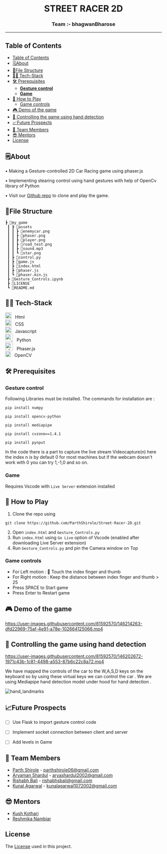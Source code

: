 
<p>
<h1 align = "center" > <strong>STREET RACER 2D </strong> <br>
<h3 align = "center">Team :- bhagwanBharose
 <hr>
</p>


## Table of Contents

- [Table of Contents](#table-of-contents)
- [🗒️About](#️about)
- [📁File Structure](#file-structure)
- [👨‍💻 Tech-Stack](#-tech-stack)
- [🛠️ Prerequisites](#️-prerequisites)
  - [<b>Gesture control</b>](#bgesture-controlb)
  - [<b>Game</b>](#bgameb)
- [🎲 How to Play](#-how-to-play)
  - [Game controls](#game-controls)
- [🎮 Demo of the game](#-demo-of-the-game)
- [👋 Controlling the game using hand detection](#-controlling-the-game-using-hand-detection)
- [📈Future Prospects](#future-prospects)
- [🏅 Team Members](#-team-members)
- [😎 Mentors](#-mentors)
- [License](#license)


## 🗒️About

• Making a Gesture-controlled 2D Car Racing game using phaser.js

• Implementing stearing control using hand gestures with help of OpenCv library of Python

• Visit our [Github repo](https://github.com/ParthShirole/Gamers-Paradise) to clone and play the game.

## 📁File Structure
```
┣ 📂my_game
 ┃ ┣ 📂assets
 ┃ ┃ ┣ 📜enemycar.png
 ┃ ┃ ┣ 📜phaser.png
 ┃ ┃ ┣ 📜player.png
 ┃ ┃ ┣ 📜road_test.png
 ┃ ┃ ┣ 📜sound.mp3
 ┃ ┃ ┗ 📜star.png
 ┃ ┣ 📜control.py
 ┃ ┣ 📜game.js
 ┃ ┣ 📜index.html
 ┃ ┣ 📜phaser.js
 ┃ ┗ 📜phaser.min.js
 ┣ 📜Gesture_Controls.ipynb
 ┣ 📜LICENSE
 ┗ 📜README.md
```

## 👨‍💻 Tech-Stack

<p>
<image src="https://github.com/get-icon/geticon/blob/master/icons/html-5.svg" width=20 title="Html"> &nbsp; Html <br> 
<image src="https://github.com/get-icon/geticon/blob/master/icons/css-3.svg" width=20 title="CSS"> &nbsp; CSS <br>
<image src="https://github.com/get-icon/geticon/blob/master/icons/javascript.svg" width=20 title="Javascript"> &nbsp; Javascript <br>
<image src="https://github.com/get-icon/geticon/raw/master/icons/python.svg" width=25 title="python"> &nbsp; Python <br>
<image src="https://user-images.githubusercontent.com/83249996/146242645-c764b523-2fce-4f59-b2e9-b51a5a0fc028.jpg" width=25 title="phaser"> &nbsp; Phaser.js <br>
<image src="https://github.com/get-icon/geticon/blob/master/icons/opencv.svg" width=18 title="opencv"> &nbsp; OpenCV
</p>

 
## 🛠️ Prerequisites 
  ### <b>Gesture control</b>
  Following Libraries must be installed. 
  The commands for installation are :<br/>
 ```
 pip install numpy
 ```
 ```
 pip install opencv-python
 ```
 ```
 pip install mediapipe
 ```
 ```
 pip install cvzone==1.4.1 
 ```
 ```
 pip install pynput
 ```
  In the code there is a part to capture the live stream Videocapture(n) here the index n is by default 0 for most machines but if the webcam doesn't work with 0 you can try 1,-1,0 and so on. 
<br/>
### <b>Game</b>
Requires Vscode with ``Live Server`` extension installed

## 🎲 How to Play

1. Clone the repo using 
  ``` 
  git clone https://github.com/ParthShirole/Street-Racer-2D.git 
  ```
2. Open ``` index.html ``` and ```Gesture_Controls.py```
3. Run ```index.html``` using ``Go Live`` option of Vscode (enabled after downloading Live Server extension)
4. Run ``Gesture_Controls.py`` and pin the Camera window on Top

### Game controls

- For Left motion : 🤏 Touch the index finger and thumb <br>
- For Right motion : Keep the distance between index finger and thumb > 25<br>
- Press SPACE to Start game<br>
- Press Enter to Restart game

  
## 🎮 Demo of the game


https://user-images.githubusercontent.com/81592570/146214263-dfd22969-75af-4e91-a78e-102664125066.mp4


## 👋 Controlling the game using hand detection 
  
  
  

https://user-images.githubusercontent.com/81592570/146202672-1971c43b-1c81-4498-a553-87b6c22c8a72.mp4

We have mapped the controls of the car to the W,A,S,D keys on the keyboard so by using these virtual keys we can control the car .
  We are using Mediapipe hand detection model under hood for hand detection . 
  
  
  ![hand_landmarks](https://user-images.githubusercontent.com/81592570/146204032-e8524d4c-97db-461f-9d6e-6018c3275de2.png)

## 📈Future Prospects

- [ ] Use Flask to import gesture control code
- [ ] Implement socket connection between client and server
- [ ] Add levels in Game 


 
## 🏅 Team Members

- [Parth Shirole](https://github.com/ParthShirole) - parthshirole06@gmail.com
- [Aryaman Shardul](https://github.com/Aryaman22102002) - aryashardul2002@gmail.com
- [Rishabh Bali](https://github.com/Ris-Bali) - rishabhsbali@gmail.com
- [Kunal Agarwal](https://github.com/KunalA18) - kunalagarwal1072002@gmail.com 

## 😎 Mentors 
- [Kush Kothari](https://github.com/kkothari2001) 
- [Reshmika Nambiar](https://github.com/Reshmika-Nambiar)
  
## License
The [License](LICENSE) used in this project.  
